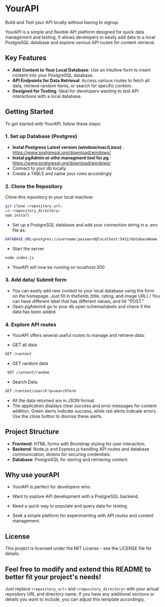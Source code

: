 # YourAPI

Build and Test your API locally without having to signup.

YourAPI is a simple and flexible API platform designed for quick data management and testing. It allows developers to easily add data to a local PostgreSQL database and explore various API routes for content retrieval.

## Key Features

- **Add Content to Your Local Database**: Use an intuitive form to insert content into your PostgreSQL database.
- **API Endpoints for Data Retrieval**: Access various routes to fetch all data, retrieve random items, or search for specific content.
- **Designed for Testing**: Ideal for developers wanting to test API interactions with a local database.

## Getting Started

To get started with YourAPI, follow these steps:

### 1. Set up Database (Postgres)

- **Instal Postgress Latest version (window/mac/Linux)** : <https://www.postgresql.org/download/windows/>
- **Instal pgAdmin or othe managment tool for pg** : <https://www.postgresql.org/download/windows/>
- Connect to your db locally
- Create a TABLE and name your rows accordingly

### 2. Clone the Repository

Clone this repository to your local machine:

```bash
git clone <repository_url>
cd <repository_directory>
npm install
```

- Set up a PostgreSQL database and add your connection string in a .env file as:

```bash
DATABASE_URL=postgres://username:password@localhost:5432/databaseName
```

- Start the server

```bash
node index.js
```

- YourAPI will now be running on localhost:300

### 3. Add data/ Submit form

- You can easily add new content to your local database using the form on the homepage. Just fill in thefields (title, rating,
  and image URL) / You can have different label that has different
  values, and hit "POST."
- Open pgAdmin4 go to your db open schema/tabels and check if the data has been added.

### 4. Explore API routes

- YourAPI offers several useful routes to manage and retrieve
  data:

- GET all data

```bash
GET /content
```

- GET random data

```bash
 GET /content/random
```

- Search Data

```bash
GET /content/search?q=searchTerm

```

- All the data returned are in JSON format
- The application displays clear success and error messages for content addition. Green alerts indicate success, while red alerts indicate errors. Use the close button to dismiss these alerts.

## Project Structure

- **Frontend**: HTML forms with Bootstrap styling for user interaction.
- **Backend**: Node.js and Express.js handling API routes and database communication, dotenv for securing credentials.
- **Database**: PostgreSQL for storing and retrieving content.

## Why use yourAPI

- YourAPI is perfect for developers who:

- Want to explore API development with a PostgreSQL backend.
- Need a quick way to populate and query data for testing.
- Seek a simple platform for experimenting with API routes and content management.

## License

This project is licensed under the MIT License - see the LICENSE file for details.

## Feel free to modify and extend this README to better fit your project's needs!

Just replace `<repository_url>` and `<repository_directory>` with your actual repository URL and directory name. If you have any additional sections or details you want to include, you can adjust this template accordingly.
